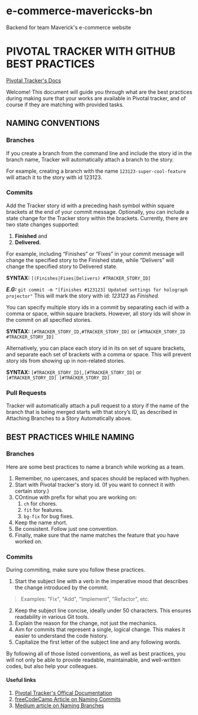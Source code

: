 # e-commerce-mavericcks-bn
Backend for team Maverick's e-commerce website


# PIVOTAL TRACKER WITH GITHUB BEST PRACTICES 
[Pivotal Tracker's Docs](https://www.pivotaltracker.com/help/articles/github_integration/#attaching-branches-to-a-story-automatically)


Welcome! This document will guide you through what are the best practices during making sure that your works are available in Pivotal tracker, and of course if they are matching with provided tasks.

## NAMING CONVENTIONS
### Branches
If you create a branch from the command line and include the story id in the branch name, Tracker will automatically attach a branch to the story. 

For example, creating a branch with the name `123123-super-cool-feature` will attach it to the story with id 123123.

### Commits
Add the Tracker story id with a preceding hash symbol within square brackets at the end of your commit message.
Optionally, you can include a state change for the Tracker story within the brackets. 
Currently, there are two state changes supported:
1. **Finished** and
2. **Delivered.** 

For example, including “Finishes” or “Fixes” in your commit message will change the specified story to the Finished state, while “Delivers” will change the specified story to Delivered state.

**SYNTAX:** `[(Finishes|Fixes|Delivers) #TRACKER_STORY_ID]` 

**_E.G:_** `git commit -m "[finishes #123123] Updated settings for holograph projector"`
This will mark the story with id: _123123_ as *Finished.*

You can specify multiple story ids in a commit by separating each id with a comma or space, within square brackets. However, all story ids will show in the commit on all specified stories.

**SYNTAX:** `[#TRACKER_STORY_ID,#TRACKER_STORY_ID]` or `[#TRACKER_STORY_ID #TRACKER_STORY_ID]`

Alternatively, you can place each story id in its on set of square brackets, and separate each set of brackets with a comma or space. This will prevent story ids from showing up in non-related stories.

**SYNTAX:** `[#TRACKER_STORY_ID],[#TRACKER_STORY_ID]` or `[#TRACKER_STORY_ID] [#TRACKER_STORY_ID]`

### Pull Requests
Tracker will automatically attach a pull request to a story if the name of the branch that is being merged starts with that story’s ID, as described in Attaching Branches to a Story Automatically above.

## BEST PRACTICES WHILE NAMING
### Branches
Here are some best practices to name a branch while working as a team.

1. Remember, no upercases, and spaces should be replaced with hyphen.
2. Start with Pivotal tracker's story id. (If you want to connect it with certain story.)
3. COntinue with prefix for what you are working on:
    1. `ch` for chores.
    2. `fit` for features.
    3. `bg-fix` for  bug fixes.
4. Keep the name short.
5. Be consistent. Follow just one convention.
6. Finally, make sure that the name matches the feature that you have worked on.

### Commits

During commiting, make sure you follow these practices.
1. Start the subject line with a verb in the imperative mood that describes the change introduced by the commit. 
> Examples: "Fix", "Add", "Implement", "Refactor", etc.
2. Keep the subject line concise, ideally under 50 characters. This ensures readability in various Git tools.
3. Explain the reason for the change, not just the mechanics.
4. Aim for commits that represent a single, logical change. This makes it easier to understand the code history.
5. Capitalize the first letter of the subject line and any following words.

By following all of those listed conventions, as well as best practices, you will not only be able to provide readable, maintainable, and well-written codes, but also help your colleagues.

#### Useful links
1. [Pivotal Tracker's Offical Documentation](https://www.pivotaltracker.com/help/articles/github_integration/#attaching-branches-to-a-story-automatically)
2. [freeCodeCamp Article on Naming Commits](https://www.freecodecamp.org/news/writing-good-commit-messages-a-practical-guide/)
3. [Medium article on Naming Branches](https://medium.com/@abhay.pixolo/naming-conventions-for-git-branches-a-cheatsheet-8549feca2534)
